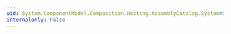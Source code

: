```yaml
---
uid: System.ComponentModel.Composition.Hosting.AssemblyCatalog.System#ComponentModel#Composition#Primitives#ICompositionElement#Origin
internalonly: False
---
```

